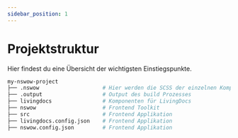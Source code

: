 ```yaml
---
sidebar_position: 1
---
```


# Projektstruktur

Hier findest du eine Übersicht der wichtigsten Einstiegspunkte.

```bash
my-nswow-project
├── .nswow                    # Hier werden die SCSS der einzelnen Komponenten importiert
├── .output                   # Output des build Prozesses
├── livingdocs                # Komponenten für LivingDocs
├── nswow                     # Frontend Toolkit
├── src                       # Frontend Applikation
├── livingdocs.config.json    # Frontend Applikation
├── nswow.config.json         # Frontend Applikation
```

